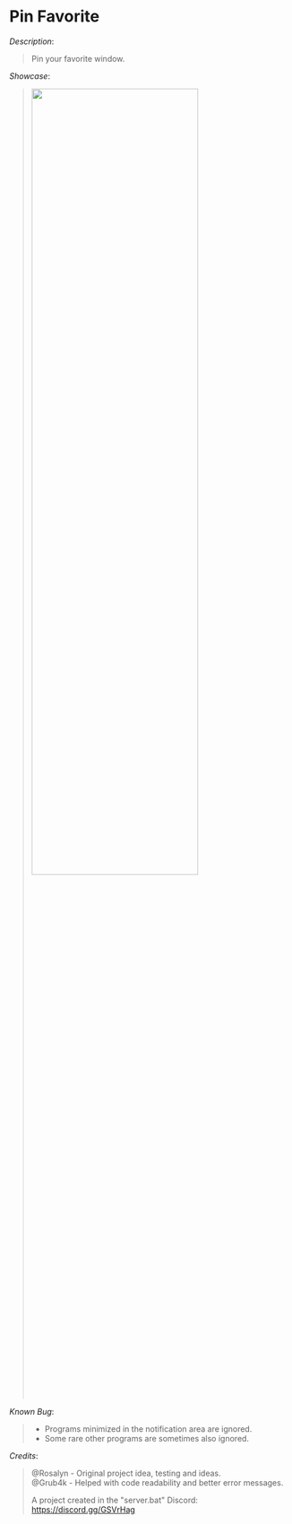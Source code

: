# Pin Favorite

*Description*:
> Pin your favorite window.

*Showcase*:

> <img src="https://user-images.githubusercontent.com/62464560/183939247-dcbd2e80-9b78-4dd0-9ab6-674918d4d515.png" width="80%" height="60%">

*Known Bug*:
> * Programs minimized in the notification area are ignored.
> * Some rare other programs are sometimes also ignored.

*Credits*:
> @Rosalyn - Original project idea, testing and ideas.<br />
> @Grub4k - Helped with code readability and better error messages.
>
> A project created in the "server.bat" Discord: https://discord.gg/GSVrHag
